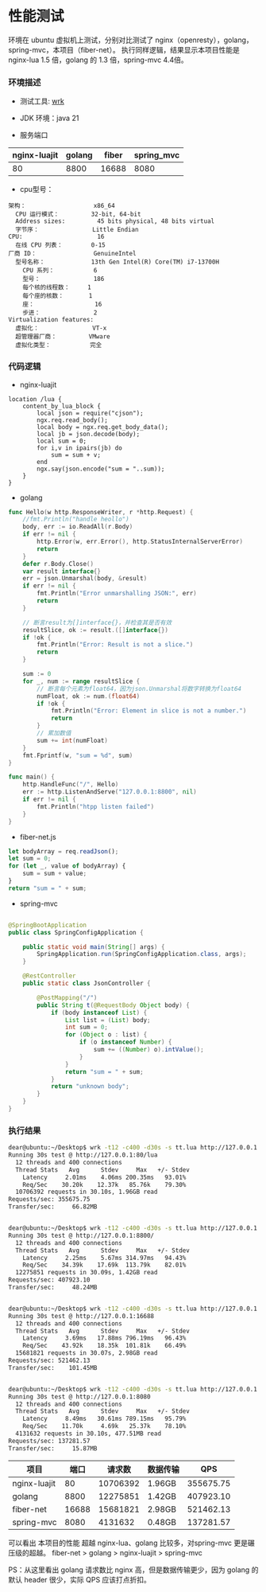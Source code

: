 # 性能测试

环境在 ubuntu 虚拟机上测试，分别对比测试了 nginx（openresty），golang，spring-mvc，本项目（fiber-net）。
执行同样逻辑，结果显示本项目性能是 nginx-lua 1.5 倍，golang 的 1.3 倍，spring-mvc 4.4倍。

### 环境描述

- 测试工具:  [wrk](https://github.com/wg/wrk)
- JDK 环境：java 21

- 服务端口

| nginx-luajit | golang | fiber | spring_mvc |
|--------------|--------|-------|------------|
| 80           | 8800   | 16688 | 8080       |

- cpu型号：

```
架构：                   x86_64
  CPU 运行模式：         32-bit, 64-bit
  Address sizes:         45 bits physical, 48 bits virtual
  字节序：               Little Endian
CPU:                     16
  在线 CPU 列表：        0-15
厂商 ID：                GenuineIntel
  型号名称：             13th Gen Intel(R) Core(TM) i7-13700H
    CPU 系列：           6
    型号：               186
    每个核的线程数：     1
    每个座的核数：       1
    座：                 16
    步进：               2
Virtualization features: 
  虚拟化：               VT-x
  超管理器厂商：         VMware
  虚拟化类型：           完全
```

### 代码逻辑

- nginx-luajit

```nginx
location /lua {
    content_by_lua_block {
        local json = require("cjson");
        ngx.req.read_body();
        local body = ngx.req.get_body_data();
        local jb = json.decode(body);
        local sum = 0;
        for i,v in ipairs(jb) do
            sum = sum + v;
        end
        ngx.say(json.encode("sum = "..sum));
    }
}
```

- golang

```go
func Hello(w http.ResponseWriter, r *http.Request) {
    //fmt.Println("handle heollo")
    body, err := io.ReadAll(r.Body)
    if err != nil {
        http.Error(w, err.Error(), http.StatusInternalServerError)
        return
    }
    defer r.Body.Close()
    var result interface{}
    err = json.Unmarshal(body, &result)
    if err != nil {
        fmt.Println("Error unmarshalling JSON:", err)
        return
    }

    // 断言result为[]interface{}，并检查其是否有效
    resultSlice, ok := result.([]interface{})
    if !ok {
        fmt.Println("Error: Result is not a slice.")
        return
    }

    sum := 0
    for _, num := range resultSlice {
        // 断言每个元素为float64，因为json.Unmarshal将数字转换为float64
        numFloat, ok := num.(float64)
        if !ok {
            fmt.Println("Error: Element in slice is not a number.")
            return
        }
        // 累加数值
        sum += int(numFloat)
    }
    fmt.Fprintf(w, "sum = %d", sum)
}

func main() {
    http.HandleFunc("/", Hello)
    err := http.ListenAndServe("127.0.0.1:8800", nil)
    if err != nil {
        fmt.Println("htpp listen failed")
    }
}
```

- fiber-net.js

```javascript
let bodyArray = req.readJson();
let sum = 0;
for (let _, value of bodyArray) {
    sum = sum + value;
}
return "sum = " + sum;
```

- spring-mvc

```java

@SpringBootApplication
public class SpringConfigApplication {

    public static void main(String[] args) {
        SpringApplication.run(SpringConfigApplication.class, args);
    }

    @RestController
    public static class JsonController {

        @PostMapping("/")
        public String t(@RequestBody Object body) {
            if (body instanceof List) {
                List list = (List) body;
                int sum = 0;
                for (Object o : list) {
                    if (o instanceof Number) {
                        sum += ((Number) o).intValue();
                    }
                }
                return "sum = " + sum;
            }
            return "unknown body";
        }
    }
}
```

### 执行结果

```bash
dear@ubuntu:~/Desktop$ wrk -t12 -c400 -d30s -s tt.lua http://127.0.0.1:80/lua
Running 30s test @ http://127.0.0.1:80/lua
  12 threads and 400 connections
  Thread Stats   Avg      Stdev     Max   +/- Stdev
    Latency     2.01ms    4.06ms 200.35ms   93.01%
    Req/Sec    30.20k    12.37k   85.76k    79.30%
  10706392 requests in 30.10s, 1.96GB read
Requests/sec: 355675.75
Transfer/sec:     66.82MB


dear@ubuntu:~/Desktop$ wrk -t12 -c400 -d30s -s tt.lua http://127.0.0.1:8800/
Running 30s test @ http://127.0.0.1:8800/
  12 threads and 400 connections
  Thread Stats   Avg      Stdev     Max   +/- Stdev
    Latency     2.25ms    5.67ms 314.97ms   94.43%
    Req/Sec    34.39k    17.69k  113.79k    82.01%
  12275851 requests in 30.09s, 1.42GB read
Requests/sec: 407923.10
Transfer/sec:     48.24MB


dear@ubuntu:~/Desktop$ wrk -t12 -c400 -d30s -s tt.lua http://127.0.0.1:16688
Running 30s test @ http://127.0.0.1:16688
  12 threads and 400 connections
  Thread Stats   Avg      Stdev     Max   +/- Stdev
    Latency     3.69ms   17.88ms 796.19ms   96.43%
    Req/Sec    43.92k    18.35k  101.81k    66.49%
  15681821 requests in 30.07s, 2.98GB read
Requests/sec: 521462.13
Transfer/sec:    101.45MB


dear@ubuntu:~/Desktop$ wrk -t12 -c400 -d30s -s tt.lua http://127.0.0.1:8080
Running 30s test @ http://127.0.0.1:8080
  12 threads and 400 connections
  Thread Stats   Avg      Stdev     Max   +/- Stdev
    Latency     8.49ms   30.61ms 789.15ms   95.79%
    Req/Sec    11.70k     4.69k   25.37k    78.10%
  4131632 requests in 30.10s, 477.51MB read
Requests/sec: 137281.57
Transfer/sec:     15.87MB
```

| 项目           | 端口    | 请求数      | 数据传输   | QPS       |
|--------------|-------|----------|--------|-----------|
| nginx-luajit | 80    | 10706392 | 1.96GB | 355675.75 |
| golang       | 8800  | 12275851 | 1.42GB | 407923.10 |
| fiber-net    | 16688 | 15681821 | 2.98GB | 521462.13 |
| spring-mvc   | 8080  | 4131632  | 0.48GB | 137281.57 |

可以看出 本项目的性能 超越 nginx-lua、golang 比较多，对spring-mvc 更是碾压级的超越。
fiber-net > golang > nginx-luajit > spring-mvc

PS：从这里看出 golang 请求数比 nginx 高，但是数据传输更少，因为 golang 的默认 header 很少，实际 QPS 应该打点折扣。
